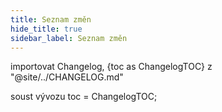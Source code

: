 ```yaml
---
title: Seznam změn
hide_title: true
sidebar_label: Seznam změn
---
```


importovat Changelog, {toc as ChangelogTOC} z "@site/../CHANGELOG.md"

<Changelog />

soust vývozu toc = ChangelogTOC;
